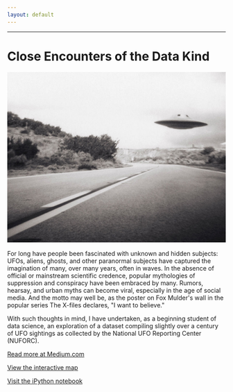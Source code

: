 ```yaml
---
layout: default
---
```


***
# Close Encounters of the Data Kind

![UFO](assets/img/IMG_4791.jpeg)

For long have people been fascinated with unknown and hidden subjects: UFOs, aliens, ghosts, and other paranormal subjects have captured the imagination of many, over many years, often in waves. In the absence of official or mainstream scientific credence, popular mythologies of suppression and conspiracy have been embraced by many. Rumors, hearsay, and urban myths can become viral, especially in the age of social media. And the motto may well be, as the poster on Fox Mulder's wall in the popular series The X-files declares, "I want to believe."

With such thoughts in mind, I have undertaken, as a beginning student of data science, an exploration of a dataset compiling slightly over a century of UFO sightings as collected by the National UFO Reporting Center (NUFORC).

<a target=_blank href='https://medium.com/@karenfisher_88874/close-encounters-of-the-data-kind-3a85c72f8400'>Read more at Medium.com</a>

<a target=_blank href='../ufosightings/sightings.html'>View the interactive map</a>

<a target=_blank href='https://github.com/karencfisher/ufosightings/blob/master/NUFORC_ufo_dataset1.ipyn'>Visit the iPython notebook</a>
